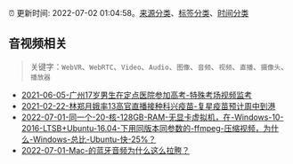 :alarm_clock: 更新时间: 2022-07-02 01:04:58。[来源分类](../README.md)、[标签分类](../TAGS.md)、[时间分类](../TIMELINE.md)

## 音视频相关


> 关键字：`WebVR`、`WebRTC`、`Video`、`Audio`、`图像`、`音频`、`视频`、`直播`、`摄像头`、`播放器`



- [2021-06-05-广州17岁男生在定点医院参加高考-特殊考场视频监考](https://m.caixin.com/m/2021-06-05/101723418.html) 
- [2021-02-22-林郑月娥率13高官直播接种科兴疫苗-复星疫苗预计周中到港](https://m.caixin.com/m/2021-02-22/101665724.html) 
- [2022-07-01-同一个-20-核-128GB-RAM-无显卡虚拟机，在-Windows-10-2016-LTSB+Ubuntu-16.04-下用同版本同参数的-ffmpeg-压缩视频，为什么-Windows-总比-Ubuntu-快-25%？](https://www.v2ex.com/t/863558) 
- [2022-07-01-Mac-的蓝牙音频为什么这么拉胯？](https://www.v2ex.com/t/863528) 